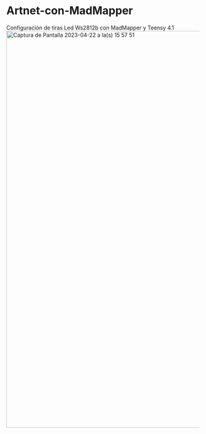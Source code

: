 # Artnet-con-MadMapper
Configuración de tiras Led Ws2812b con MadMapper y Teensy 4.1
<img width="1034" alt="Captura de Pantalla 2023-04-22 a la(s) 15 57 51" src="https://github.com/cumasystem/Artnet-con-MadMapper/assets/46254725/916de773-f506-495b-9a2d-729e6eed52d0">
